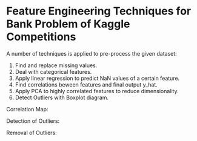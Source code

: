 # Feature Engineering Techniques for Bank Problem of Kaggle Competitions

A number of techniques is applied to pre-process the given dataset:

1. Find and replace missing values.
2. Deal with categorical features.
3. Apply linear regression to predict NaN values of a certain feature.
4. Find correlations beween features and final output y_hat.
5. Apply PCA to highly correlated features to reduce dimensionality.
6. Detect Outliers with Boxplot diagram.

Correlation Map:


Detection of Outliers:


Removal of Outliers:
